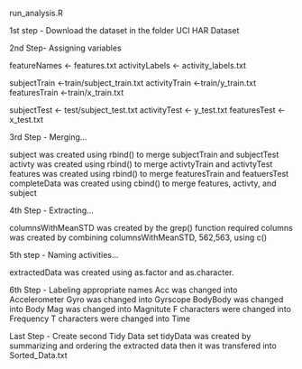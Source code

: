 run_analysis.R

1st step - Download the dataset in the folder UCI HAR Dataset

2nd Step- Assigning variables

featureNames <- features.txt
activityLabels <- activity_labels.txt

subjectTrain <-train/subject_train.txt
activityTrain <-train/y_train.txt
featuresTrain <-train/x_train.txt

subjectTest <- test/subject_test.txt
activityTest <- y_test.txt
featuresTest <- x_test.txt

3rd Step - Merging...

subject was created using rbind() to merge subjectTrain and subjectTest
activty was created using rbind() to merge activtyTrain and activtyTest
features was created using rbind() to merge featuresTrain and featuersTest
completeData was created using cbind() to merge features, activty, and subject

4th Step - Extracting...

columnsWithMeanSTD was created by the grep() function
required columns was created by combining  columnsWithMeanSTD, 562,563, using c()

5th step - Naming activities...

extractedData was created using as.factor and as.character.

6th Step - Labeling appropriate names
Acc was changed into Accelerometer
Gyro was changed into Gyrscope
BodyBody was changed into Body
Mag was changed into Magnitute
F characters were changed into Frequency
T characters were changed into Time

Last Step - Create second Tidy Data set
tidyData was created by summarizing and ordering the extracted data
then it was transfered into Sorted_Data.txt






